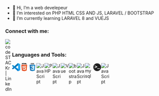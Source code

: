 - 👋 Hi, I’m a web develepeur
- 👀 I’m interested on PHP HTML CSS AND JS, LARAVEL / BOOTSTRAP
- 🌱 I’m currently learning LARAVEL 8 and VUEJS

### Connect with me:

[<img align="left" alt="codeSTACKr | LinkedIn" width="22px" src="https://cdn.jsdelivr.net/npm/simple-icons@v3/icons/linkedin.svg" />][linkedin]

<br />

### Languages and Tools:

<img align="left" alt="Visual Studio Code" width="26px" src="https://raw.githubusercontent.com/github/explore/80688e429a7d4ef2fca1e82350fe8e3517d3494d/topics/visual-studio-code/visual-studio-code.png" />
<img align="left" alt="HTML5" width="26px" src="https://raw.githubusercontent.com/github/explore/80688e429a7d4ef2fca1e82350fe8e3517d3494d/topics/html/html.png" />
<img align="left" alt="CSS3" width="26px" src="https://raw.githubusercontent.com/github/explore/80688e429a7d4ef2fca1e82350fe8e3517d3494d/topics/css/css.png" />
<img align="left" alt="JavaScript" width="26px" src="https://upload.wikimedia.org/wikipedia/commons/thumb/9/99/Unofficial_JavaScript_logo_2.svg/131px-Unofficial_JavaScript_logo_2.svg.png"/>
<img align="left" alt="PHP" width="26px" src="https://upload.wikimedia.org/wikipedia/commons/thumb/2/27/PHP-logo.svg/711px-PHP-logo.svg.png" />
<img align="left" alt="JavaScript" width="26px" src="https://laravel.com/img/logomark.min.svg" />

<img align="left" alt="Vue" width="26px" src="https://positivethinking.tech/wp-content/uploads/2021/01/Logo-Vuejs.png" />



<img align="left" alt="bootstrap" width="26px" src="https://upload.wikimedia.org/wikipedia/commons/thumb/b/b2/Bootstrap_logo.svg/langfr-220px-Bootstrap_logo.svg.png"/>
<img align="left" alt="JavaScript" width="26px" src="https://www.01net.com//images/logiciel/1501.gif" />

<img align="left" alt="mysql" width="26px" src="https://kinsta.com/fr/wp-content/uploads/sites/4/2019/04/logo-mysql-1.svg" />

<img align="left" alt="Terminal" width="26px" src="https://raw.githubusercontent.com/github/explore/80688e429a7d4ef2fca1e82350fe8e3517d3494d/topics/terminal/terminal.png" />

<img align="left" alt="JavaScript" width="26px" src="https://play-lh.googleusercontent.com/PCpXdqvUWfCW1mXhH1Y_98yBpgsWxuTSTofy3NGMo9yBTATDyzVkqU580bfSln50bFU=s180" />

<br />
<br />

[linkedin]: https://www.linkedin.com/in/motiaa-othman
<!---
Motiaaa/Motiaaa is a ✨  web develepeur ✨ repository because its `README.md` (this file) appears on your GitHub profile.
You can click the Preview link to take a look at your changes.
--->
